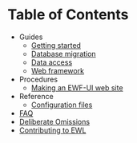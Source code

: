 # Table of Contents

* Guides
	* [Getting started](Guides/GettingStarted.md)
	* [Database migration](Guides/DatabaseMigration.md)
	* [Data access](Guides/DataAccess.md)
	* [Web framework](Guides/WebFramework.md)
*	Procedures
	*	[Making an EWF-UI web site](Procedures/MakingEwfUiSite.md)
* Reference
	* [Configuration files](Reference/ConfigurationFiles.md)
*	[FAQ](Faq.md)
*	[Deliberate Omissions](DeliberateOmissions.md)
*	[Contributing to EWL](https://enduracode.fogbugz.com/default.asp?W5)